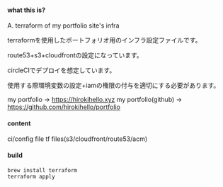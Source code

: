 #### what this is?
A. terraform of my portfolio site's infra

terraformを使用したポートフォリオ用のインフラ設定ファイルです。

route53+s3+cloudfrontの設定になっています。

circleCIでデプロイを想定しています。

使用する際環境変数の設定+iamの権限の付与を適切にする必要があります。

my portfolio → https://hirokihello.xyz
my portfolio(github) → https://github.com/hirokihello/portfolio
#### content

ci/config file
tf files(s3/cloudfront/route53/acm)

#### build

```
brew install terraform
terraform apply
```

